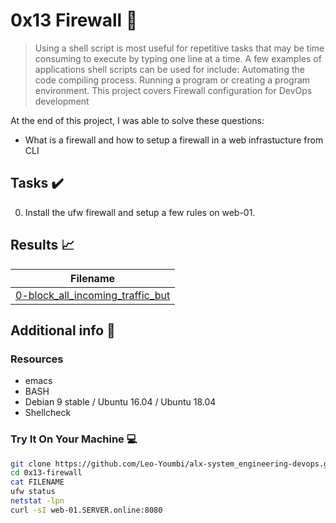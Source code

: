 # 0x13 Firewall :wrench:

> Using a shell script is most useful for repetitive tasks that may be time consuming to execute by typing one line at a time. A few examples of applications shell scripts can be used for include: Automating the code compiling process. Running a program or creating a program environment. This project covers Firewall configuration for DevOps development

At the end of this project, I was able to solve these questions:

* What is a firewall and how to setup a firewall in a web infrastucture from CLI


## Tasks :heavy_check_mark:

0. Install the ufw firewall and setup a few rules on web-01.



## Results :chart_with_upwards_trend:

| Filename |
| ------ |
| [0-block_all_incoming_traffic_but](./1-block_all_incoming_traffic_but)|

## Additional info :construction:
### Resources

- emacs
- BASH
- Debian 9 stable / Ubuntu 16.04 / Ubuntu 18.04 
- Shellcheck


### Try It On Your Machine :computer:
```bash
git clone https://github.com/Leo-Youmbi/alx-system_engineering-devops.git
cd 0x13-firewall
cat FILENAME
ufw status
netstat -lpn
curl -sI web-01.SERVER.online:8080
```